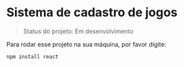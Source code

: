 # Sistema de cadastro de jogos </h1>

> Status do projeto: Em desenvolvimento

Para rodar esse projeto na sua máquina, por favor digite:

```
npm install react
```
